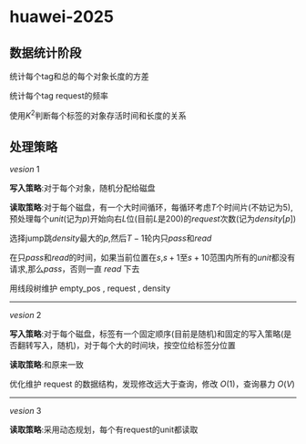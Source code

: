 # huawei-2025

## 数据统计阶段

统计每个tag和总的每个对象长度的方差

统计每个tag request的频率

使用$K^2$判断每个标签的对象存活时间和长度的关系

## 处理策略

$vesion \ 1$

**写入策略**:对于每个对象，随机分配给磁盘

**读取策略**:对于每个磁盘，有一个大时间循环，每循环考虑$T$个时间片(不妨记为5), 预处理每个$unit$(记为$p$)开始向右$L$位(目前$L$是$200$)的$request$次数(记为$density[p]$)

选择jump跳$density$最大的$p$,然后$T-1$轮内只$pass$和$read$

在只$pass$和$read$的时间，如果当前位置在$s$,$s+1$至$s+10$范围内所有的$unit$都没有请求,那么$pass$，否则一直 $read$ 下去

用线段树维护 empty_pos , request , density

---

$vesion \ 2$

**写入策略**:对于每个磁盘，标签有一个固定顺序(目前是随机)和固定的写入策略(是否翻转写入，随机)，对于每个大的时间块，按空位给标签分位置

**读取策略**:和原来一致

优化维护 request 的数据结构，发现修改远大于查询，修改 $O(1)$，查询暴力 $O(V)$

---
$vesion \ 3$

**读取策略**:采用动态规划，每个有request的unit都读取

